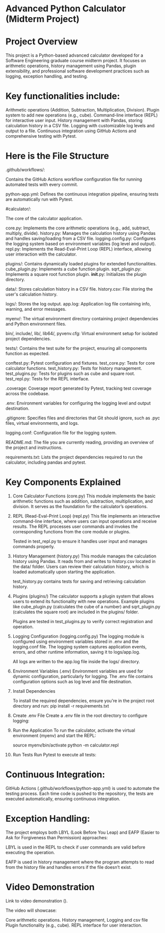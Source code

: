 # Advanced Python Calculator (Midterm Project)
# Project Overview

This project is a Python-based advanced calculator developed for a Software Engineering graduate course midterm project. It focuses on arithmetic operations, history management using Pandas, plugin extensibility, and professional software development practices such as logging, exception handling, and testing.

# Key functionalities include:

Arithmetic operations (Addition, Subtraction, Multiplication, Division).
Plugin system to add new operations (e.g., cube).
Command-line interface (REPL) for interactive user input.
History management with Pandas, storing calculation history in a CSV file.
Logging with customizable log levels and output to a file.
Continuous integration using GitHub Actions and comprehensive testing with Pytest.

# Here is the File Structure

 .github/workflows/: 

Contains the GitHub Actions workflow configuration file for running automated tests with every commit.

python-app.yml: Defines the continuous integration pipeline, ensuring tests are automatically run with Pytest.

#calculator/:

The core of the calculator application.

core.py: Implements the core arithmetic operations (e.g., add, subtract, multiply, divide).
history.py: Manages the calculation history using Pandas and handles saving/loading from a CSV file.
logging.config.py: Configures the logging system based on environment variables (log level and output).
repl.py: Implements the Read-Eval-Print Loop (REPL) interface, allowing user interaction with the calculator.

plugins/: Contains dynamically loaded plugins for extended functionalities.
cube_plugin.py: Implements a cube function plugin.
sqrt_plugin.py: Implements a square root function plugin.
__init__.py: Initializes the plugin directory.

data/:
Stores calculation history in a CSV file.
history.csv: File storing the user's calculation history.

logs/:
Stores the log output.
app.log: Application log file containing info, warning, and error messages.

myenv/:
The virtual environment directory containing project dependencies and Python environment files.

bin/, include/, lib/, lib64/, pyvenv.cfg: Virtual environment setup for isolated project dependencies.

tests/:
Contains the test suite for the project, ensuring all components function as expected.

conftest.py: Pytest configuration and fixtures.
test_core.py: Tests for core calculator functions.
test_history.py: Tests for history management.
test_plugins.py: Tests for plugins such as cube and square root.
test_repl.py: Tests for the REPL interface.

.coverage:
Coverage report generated by Pytest, tracking test coverage across the codebase.

.env:
Environment variables for configuring the logging level and output destination.

.gitignore:
Specifies files and directories that Git should ignore, such as .pyc files, virtual environments, and logs.

logging.conf:
Configuration file for the logging system.

README.md:
The file you are currently reading, providing an overview of the project and instructions.

requirements.txt:
Lists the project dependencies required to run the calculator, including pandas and pytest.

# Key Components Explained
1. Core Calculator Functions (core.py)
This module implements the basic arithmetic functions such as addition, subtraction, multiplication, and division. It serves as the foundation for the calculator’s operations.


2. REPL (Read-Eval-Print Loop) (repl.py)
This file implements an interactive command-line interface, where users can input operations and receive results. The REPL processes user commands and invokes the corresponding functions from the core module or plugins.

    Tested in test_repl.py to ensure it handles user input and manages commands properly.

3. History Management (history.py)
This module manages the calculation history using Pandas. It reads from and writes to history.csv located in the data/ folder. Users can review their calculation history, which is loaded automatically upon starting the application.

    test_history.py contains tests for saving and retrieving calculation history.

4. Plugins (plugins/)
The calculator supports a plugin system that allows users to extend its functionality with new operations. Example plugins like cube_plugin.py (calculates the cube of a number) and sqrt_plugin.py (calculates the square root) are included in the plugins/ folder.

    Plugins are tested in test_plugins.py to verify correct registration and operation.

5. Logging Configuration (logging.config.py)
The logging module is configured using environment variables stored in .env and the logging.conf file. The logging system captures application events, errors, and other runtime information, saving it to logs/app.log.

    All logs are written to the app.log file inside the logs/ directory.

6. Environment Variables (.env)
Environment variables are used for dynamic configuration, particularly for logging. The .env file contains configuration options such as log level and file destination.

1. Install Dependencies

    To install the required dependencies, ensure you're in the project root directory and run:
    pip install -r requirements.txt

2. Create .env File
    Create a .env file in the root directory to configure logging:

3. Run the Application
    To run the calculator, activate the virtual environment (myenv) and start the REPL:

    source myenv/bin/activate
    python -m calculator.repl

4. Run Tests
    Run Pytest to execute all tests:

# Continuous Integration:

GitHub Actions (.github/workflows/python-app.yml) is used to automate the testing process. Each time code is pushed to the repository, the tests are executed automatically, ensuring continuous integration.

# Exception Handling:

The project employs both LBYL (Look Before You Leap) and EAFP (Easier to Ask for Forgiveness than Permission) approaches:

LBYL is used in the REPL to check if user commands are valid before executing the operation.

EAFP is used in history management where the program attempts to read from the history file and handles errors if the file doesn’t exist.


# Video Demonstration
Link to video demonstration ().

The video will showcase:

Core arithmetic operations.
History management, Logging and csv file
Plugin functionality (e.g., cube).
REPL interface for user interaction.